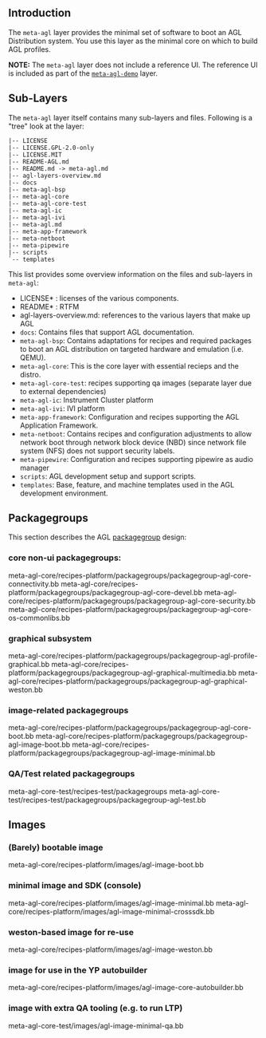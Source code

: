 ## Introduction

The `meta-agl` layer provides the minimal set of software
to boot an AGL Distribution system.
You use this layer as the minimal core on which to build AGL profiles.

**NOTE:** The `meta-agl` layer does not include a reference UI.
  The reference UI is included as part of the
  [`meta-agl-demo`](./meta-agl-demo.html) layer.

## Sub-Layers

The `meta-agl` layer itself contains many sub-layers and files.
Following is a "tree" look at the layer:

```
|-- LICENSE
|-- LICENSE.GPL-2.0-only
|-- LICENSE.MIT
|-- README-AGL.md
|-- README.md -> meta-agl.md
|-- agl-layers-overview.md
|-- docs
|-- meta-agl-bsp
|-- meta-agl-core
|-- meta-agl-core-test
|-- meta-agl-ic
|-- meta-agl-ivi
|-- meta-agl.md
|-- meta-app-framework
|-- meta-netboot
|-- meta-pipewire
|-- scripts
`-- templates
```

This list provides some overview information on the files and sub-layers
in `meta-agl`:

* LICENSE* : licenses of the various components. 
* README* : RTFM
* agl-layers-overview.md: references to the various layers that make up AGL
* `docs`: Contains files that support AGL documentation.
* `meta-agl-bsp`: Contains adaptations for recipes and required packages
  to boot an AGL distribution on targeted hardware and emulation (i.e. QEMU).
* `meta-agl-core`: This is the core layer with essential recieps and the distro.
* `meta-agl-core-test`: recipes supporting qa images (separate layer due to external dependencies)
* `meta-agl-ic`: Instrument Cluster platform
* `meta-agl-ivi`: IVI platform
* `meta-app-framework`: Configuration and recipes supporting the AGL Application
  Framework.
* `meta-netboot`: Contains recipes and configuration adjustments to allow network
  boot through network block device (NBD) since network file system (NFS) does not
  support security labels.
* `meta-pipewire`: Configuration and recipes supporting pipewire as audio manager
* `scripts`: AGL development setup and support scripts.
* `templates`: Base, feature, and machine templates used in the AGL development
  environment.

## Packagegroups

This section describes the AGL
[packagegroup](https://yoctoproject.org/docs/2.4.4/dev-manual/dev-manual.html#usingpoky-extend-customimage-customtasks)
design:

### core non-ui packagegroups:
meta-agl-core/recipes-platform/packagegroups/packagegroup-agl-core-connectivity.bb
meta-agl-core/recipes-platform/packagegroups/packagegroup-agl-core-devel.bb
meta-agl-core/recipes-platform/packagegroups/packagegroup-agl-core-security.bb
meta-agl-core/recipes-platform/packagegroups/packagegroup-agl-core-os-commonlibs.bb

### graphical subsystem
meta-agl-core/recipes-platform/packagegroups/packagegroup-agl-profile-graphical.bb
meta-agl-core/recipes-platform/packagegroups/packagegroup-agl-graphical-multimedia.bb
meta-agl-core/recipes-platform/packagegroups/packagegroup-agl-graphical-weston.bb

### image-related packagegroups
meta-agl-core/recipes-platform/packagegroups/packagegroup-agl-core-boot.bb
meta-agl-core/recipes-platform/packagegroups/packagegroup-agl-image-boot.bb
meta-agl-core/recipes-platform/packagegroups/packagegroup-agl-image-minimal.bb

### QA/Test related packagegroups
meta-agl-core-test/recipes-test/packagegroups
meta-agl-core-test/recipes-test/packagegroups/packagegroup-agl-test.bb

## Images

### (Barely) bootable image
meta-agl-core/recipes-platform/images/agl-image-boot.bb

### minimal image and SDK (console)
meta-agl-core/recipes-platform/images/agl-image-minimal.bb
meta-agl-core/recipes-platform/images/agl-image-minimal-crosssdk.bb

### weston-based image for re-use
meta-agl-core/recipes-platform/images/agl-image-weston.bb

### image for use in the YP autobuilder
meta-agl-core/recipes-platform/images/agl-image-core-autobuilder.bb

### image with extra QA tooling (e.g. to run LTP)
meta-agl-core-test/images/agl-image-minimal-qa.bb
